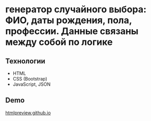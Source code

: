 # генератор случайного выбора: ФИО, даты рождения, пола, профессии. Данные связаны между собой по логике

## Технологии
* HTML
* CSS (Bootstrap)
* JavaScript, JSON

## Demo
[htmlpreview.github.io](https://htmlpreview.github.io/?https://github.com/vrabote/generator/blob/master/index.html)